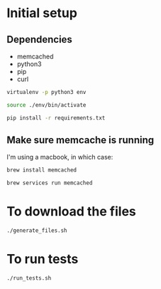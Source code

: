 # Initial setup
## Dependencies
- memcached
- python3
- pip
- curl


```bash
virtualenv -p python3 env

source ./env/bin/activate

pip install -r requirements.txt
```

## Make sure memcache is running
I'm using a macbook, in which case:

```bash
brew install memcached

brew services run memcached
```

# To download the files
```bash
./generate_files.sh
```

# To run tests
```bash
./run_tests.sh
```

